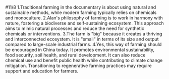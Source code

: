 #11/8
1.Traditional farming in the documentary is about using natural and sustainable methods, while modern farming typically relies on chemicals and monoculture.
2.Alan's philosophy of farming is to work in harmony with nature, fostering a biodiverse and self-sustaining ecosystem. This approach aims to mimic natural processes and reduce the need for synthetic chemicals or interventions.
3.The farm is "big" because it creates a thriving and interconnected ecosystem. It is "small" in terms of its size and output compared to large-scale industrial farms.
4.Yes, this way of farming should be encouraged in China today. It promotes environmental sustainability, food security, soil health, and rural development. It can also reduce chemical use and benefit public health while contributing to climate change mitigation. Transitioning to regenerative farming practices may require support and education for farmers.